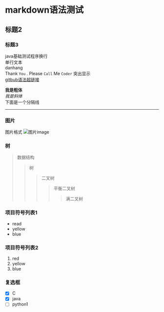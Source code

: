# markdown语法测试
## 标题2
### 标题3
java基础测试程序换行<br>
        单行文本<br>
        danhang<br>
Thank `You` . Please `Call` Me `Coder`  突出显示<br>
[gitbub语法超链接](https://blog.csdn.net/guodongxiaren/article/details/23690801 "悬停")<br>

**我是粗体** <br>
*我是斜体* <br>
下面是一个分隔线
*******

### 图片
图片格式 ![图片image]()
### 树
>数据结构  
>>树  
>>>二叉树  
>>>>平衡二叉树  
>>>>>满二叉树

### 项目符号列表1
*  read
*  yellow
*  blue

### 项目符号列表2
1. red
2. yellow
3. blue

### 复选框
* [x] C
* [x] java
* [ ] python1
